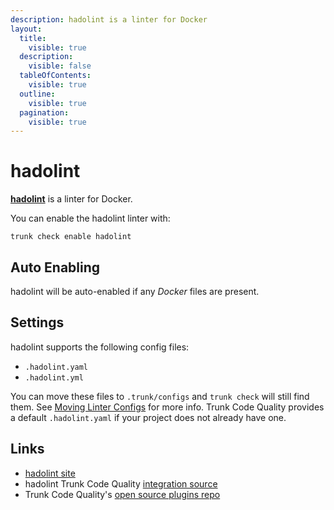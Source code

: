 ```yaml
---
description: hadolint is a linter for Docker
layout:
  title:
    visible: true
  description:
    visible: false
  tableOfContents:
    visible: true
  outline:
    visible: true
  pagination:
    visible: true
---
```


# hadolint

[**hadolint**](https://github.com/hadolint/hadolint#readme) is a linter for Docker.

You can enable the hadolint linter with:

```shell
trunk check enable hadolint
```

## Auto Enabling

hadolint will be auto-enabled if any _Docker_ files are present.

## Settings

hadolint supports the following config files:

* `.hadolint.yaml`
* `.hadolint.yml`

You can move these files to `.trunk/configs` and `trunk check` will still find them. See [Moving Linter Configs](broken-reference) for more info. Trunk Code Quality provides a default `.hadolint.yaml` if your project does not already have one.

## Links

* [hadolint site](https://github.com/hadolint/hadolint#readme)
* hadolint Trunk Code Quality [integration source](https://github.com/trunk-io/plugins/tree/main/linters/hadolint)
* Trunk Code Quality's [open source plugins repo](https://github.com/trunk-io/plugins/tree/main)

